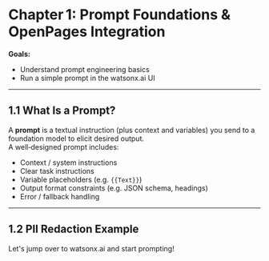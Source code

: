 # Chapter 1: Prompt Foundations & OpenPages Integration

**Goals:**  
- Understand prompt engineering basics  
- Run a simple prompt in the watsonx.ai UI

---

## 1.1 What Is a Prompt?

A **prompt** is a textual instruction (plus context and variables) you send to a foundation model to elicit desired output.  
A well‑designed prompt includes:

- Context / system instructions  
- Clear task instructions  
- Variable placeholders (e.g. `{{Text}}`)  
- Output format constraints (e.g. JSON schema, headings)  
- Error / fallback handling  

---

## 1.2 PII Redaction Example

Let's jump over to watsonx.ai and start prompting!

